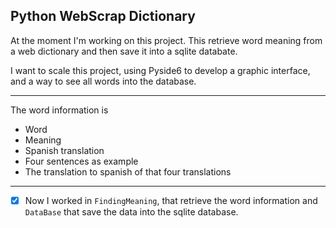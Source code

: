 ## Python WebScrap Dictionary

At the moment I'm working on this project. This retrieve word meaning from a web dictionary and then save it into a sqlite databate. 

I want to scale this project, using Pyside6 to develop a graphic interface, and a way to see all words into the database. 

--- 

The word information is

- Word
- Meaning
- Spanish translation
- Four sentences as example
- The translation to spanish of that four translations

---

- [x] Now I worked in `FindingMeaning`, that retrieve the word information and `DataBase` that save the data into the sqlite database. 
